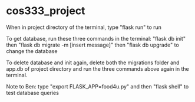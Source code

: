 # cos333_project

When in project directory of the terminal, type "flask run" to run


To get database, run these three commands in the terminal:
"flask db init"
then
"flask db migrate -m [insert message]"
then
"flask db upgrade" to change the database

To delete database and init again, delete both the migrations folder and app.db of project directory and run the three commands above again in the terminal.


Note to Ben: type "export FLASK_APP=food4u.py" and then "flask shell" to
test database queries